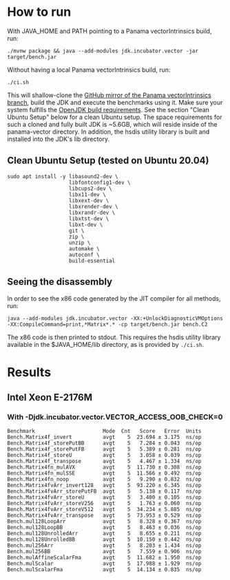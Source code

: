# How to run

With JAVA_HOME and PATH pointing to a Panama vectorIntrinsics build, run:

```
./mvnw package && java --add-modules jdk.incubator.vector -jar target/bench.jar
```

Without having a local Panama vectorIntrinsics build, run:
```
./ci.sh
```
This will shallow-clone the [GitHub mirror of the Panama vectorIntrinsics branch](https://github.com/openjdk/panama-vector/tree/vectorIntrinsics), build the JDK and execute the benchmarks using it. Make sure your system fulfills the [OpenJDK build requirements](https://github.com/openjdk/panama-vector/blob/vectorIntrinsics/doc/building.md). See the section "Clean Ubuntu Setup" below for a clean Ubuntu setup.
The space requirements for such a cloned and fully built JDK is ~5.6GB, which will reside inside of the panama-vector directory.
In addition, the hsdis utility library is built and installed into the JDK's lib directory.

## Clean Ubuntu Setup (tested on Ubuntu 20.04)

```
sudo apt install -y libasound2-dev \
                    libfontconfig1-dev \
                    libcups2-dev \
                    libx11-dev \
                    libxext-dev \
                    libxrender-dev \
                    libxrandr-dev \
                    libxtst-dev \
                    libxt-dev \
                    git \
                    zip \
                    unzip \
                    automake \
                    autoconf \
                    build-essential
```

## Seeing the disassembly

In order to see the x86 code generated by the JIT compiler for all methods, run:
```
java --add-modules jdk.incubator.vector -XX:+UnlockDiagnosticVMOptions -XX:CompileCommand=print,*Matrix*.* -cp target/bench.jar bench.C2
```
The x86 code is then printed to stdout. This requires the hsdis utility library available in the $JAVA_HOME/lib directory, as is provided by `./ci.sh`.

# Results

## Intel Xeon E-2176M
### With -Djdk.incubator.vector.VECTOR_ACCESS_OOB_CHECK=0
```
Benchmark                      Mode  Cnt   Score   Error  Units
Bench.Matrix4f_invert          avgt    5  23.694 ± 3.175  ns/op
Bench.Matrix4f_storePutBB      avgt    5   7.284 ± 0.043  ns/op
Bench.Matrix4f_storePutFB      avgt    5   5.389 ± 0.281  ns/op
Bench.Matrix4f_storeU          avgt    5   3.058 ± 0.039  ns/op
Bench.Matrix4f_transpose       avgt    5   4.467 ± 1.334  ns/op
Bench.Matrix4fn_mulAVX         avgt    5  11.730 ± 0.308  ns/op
Bench.Matrix4fn_mulSSE         avgt    5  11.566 ± 0.492  ns/op
Bench.Matrix4fn_noop           avgt    5   9.290 ± 0.832  ns/op
Bench.Matrix4fvArr_invert128   avgt    5  93.220 ± 6.345  ns/op
Bench.Matrix4fvArr_storePutFB  avgt    5   5.138 ± 0.117  ns/op
Bench.Matrix4fvArr_storeU      avgt    5   3.400 ± 0.105  ns/op
Bench.Matrix4fvArr_storeV256   avgt    5   1.763 ± 0.060  ns/op
Bench.Matrix4fvArr_storeV512   avgt    5  34.234 ± 5.885  ns/op
Bench.Matrix4fvArr_transpose   avgt    5  73.953 ± 0.529  ns/op
Bench.mul128LoopArr            avgt    5   8.328 ± 0.367  ns/op
Bench.mul128LoopBB             avgt    5   8.463 ± 0.036  ns/op
Bench.mul128UnrolledArr        avgt    5   8.655 ± 0.211  ns/op
Bench.mul128UnrolledBB         avgt    5  10.150 ± 0.442  ns/op
Bench.mul256Arr                avgt    5   8.203 ± 1.434  ns/op
Bench.mul256BB                 avgt    5   7.559 ± 0.906  ns/op
Bench.mulAffineScalarFma       avgt    5  11.682 ± 1.950  ns/op
Bench.mulScalar                avgt    5  17.988 ± 1.929  ns/op
Bench.mulScalarFma             avgt    5  14.134 ± 0.835  ns/op
```
